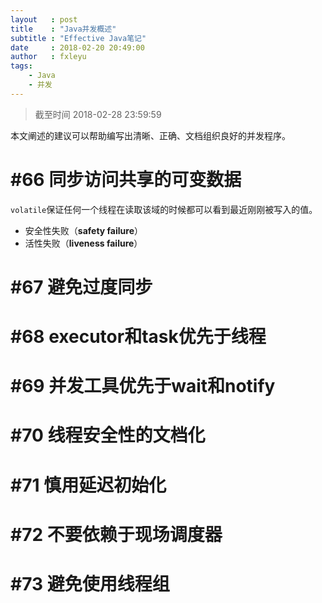 ```yaml
---
layout   : post
title    : "Java并发概述"
subtitle : "Effective Java笔记"
date     : 2018-02-20 20:49:00
author   : fxleyu
tags:
    - Java
    - 并发
---
```

> 截至时间 2018-02-28 23:59:59

本文阐述的建议可以帮助编写出清晰、正确、文档组织良好的并发程序。

# #66 同步访问共享的可变数据
`volatile`保证任何一个线程在读取该域的时候都可以看到最近刚刚被写入的值。

- 安全性失败（**safety failure**）
- 活性失败（**liveness failure**）

# #67 避免过度同步

# #68 executor和task优先于线程

# #69 并发工具优先于wait和notify

# #70 线程安全性的文档化

# #71 慎用延迟初始化

# #72 不要依赖于现场调度器

# #73 避免使用线程组

